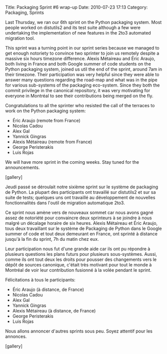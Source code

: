 Title: Packaging Sprint #6 wrap-up
Date: 2010-07-23 17:13
Category: Packaging, Sprints

<!--:en-->

Last Thursday, we ran our 6th sprint on the Python packaging system.
Most people worked on distutils2 and its test suite although a few were
undertaking the implementation of new features in the 2to3 automated
migration tool.

This sprint was a turning point in our sprint series because we managed
to get enough notoriety to convince two sprinter to join us remotely
despite a massive six hours timezone difference. Alexis Métaireau and
Éric Araujo, both living in France and both Google summer of code
students on the Python packaging system, joined us util the end of the
sprint, around 7am in their timezone. Their participation was very
helpful since they were able to answer many questions regarding the
road-map and what was in the pipe for various sub-systems of the
packaging eco-system. Since they both the commit privilege in the
canonical repository, it was very motivating for everyone in Montréal to
see their contributions being merged on the fly.

Congratulations to all the sprinter who resisted the call of the
terraces to work on the Python packaging system:

-   Éric Araujo (remote from France)
-   Nicolas Cadou
-   Alex Gal
-   Yannick Gingras
-   Alexis Métaireau (remote from France)
-   George Peristerakis
-   Luis Rojas

We will have more sprint in the coming weeks. Stay tuned for the
announcements.

[gallery]<!--:--><!--:fr-->

Jeudi passé se déroulait notre sixième sprint sur le système de
packaging de Python. La plupart des participants ont travaillé sur
distutils2 et sur sa suite de tests; quelques uns ont travaillé au
développement de nouvelles fonctionnalités dans l'outil de migration
automatique 2to3.

Ce sprint nous amène vers de nouveaux sommet car nous avons gagné assez
de notoriété pour convaincre deux sprinteurs à se joindre à nous malgré
un décalage horaire de six heures. Alexis Métaireau et Éric Araujo, tous
deux travaillant sur le système de Packaging de Python dans le Google
summer of code et tout deux demeurant en France, ont sprinté à distance
jusqu'à la fin du sprint, 7h du matin chez eux.

Leur participation nous fut d'une grande aide car ils ont pu répondre à
plusieurs questions les plans futurs pour plusieurs sous-systèmes.
Aussi, comme ils ont tout deux les droits pour pousser des changements
vers le dépôt de sources canonique, c'était très motivant pour tout le
monde à Montréal de voir leur contribution fusionné à la volée pendant
le sprint.

Félicitations à tous le participants:

-   Éric Araujo (à distance, de France)
-   Nicolas Cadou
-   Alex Gal
-   Yannick Gingras
-   Alexis Métaireau (à distance, de France)
-   George Peristerakis
-   Luis Rojas

Nous allons annoncer d'autres sprints sous peu. Soyez attentif pour les
annonces.

[gallery] <!--:-->

</p>

